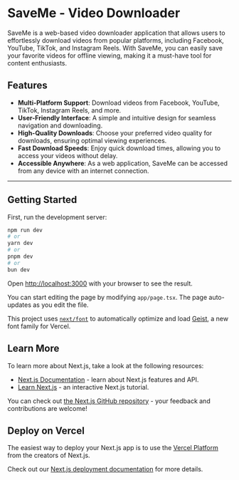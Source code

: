 # SaveMe - Video Downloader

SaveMe is a web-based video downloader application that allows users to effortlessly download videos from popular platforms, including Facebook, YouTube, TikTok, and Instagram Reels. With SaveMe, you can easily save your favorite videos for offline viewing, making it a must-have tool for content enthusiasts.

## Features

- **Multi-Platform Support**: Download videos from Facebook, YouTube, TikTok, Instagram Reels, and more.
- **User-Friendly Interface**: A simple and intuitive design for seamless navigation and downloading.
- **High-Quality Downloads**: Choose your preferred video quality for downloads, ensuring optimal viewing experiences.
- **Fast Download Speeds**: Enjoy quick download times, allowing you to access your videos without delay.
- **Accessible Anywhere**: As a web application, SaveMe can be accessed from any device with an internet connection.

---

## Getting Started

First, run the development server:

```bash
npm run dev
# or
yarn dev
# or
pnpm dev
# or
bun dev
```

Open [http://localhost:3000](http://localhost:3000) with your browser to see the result.

You can start editing the page by modifying `app/page.tsx`. The page auto-updates as you edit the file.

This project uses [`next/font`](https://nextjs.org/docs/app/building-your-application/optimizing/fonts) to automatically optimize and load [Geist](https://vercel.com/font), a new font family for Vercel.

## Learn More

To learn more about Next.js, take a look at the following resources:

- [Next.js Documentation](https://nextjs.org/docs) - learn about Next.js features and API.
- [Learn Next.js](https://nextjs.org/learn) - an interactive Next.js tutorial.

You can check out [the Next.js GitHub repository](https://github.com/vercel/next.js) - your feedback and contributions are welcome!

## Deploy on Vercel

The easiest way to deploy your Next.js app is to use the [Vercel Platform](https://vercel.com/new?utm_medium=default-template&filter=next.js&utm_source=create-next-app&utm_campaign=create-next-app-readme) from the creators of Next.js.

Check out our [Next.js deployment documentation](https://nextjs.org/docs/app/building-your-application/deploying) for more details.
